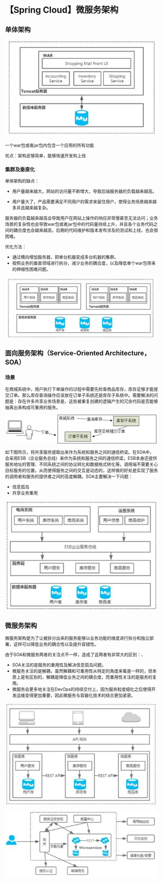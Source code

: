 # 【Spring Cloud】微服务架构

## 单体架构

![image-20240228141918082](./imgs/image-20240228141918082.png)

一个war包或者jar包内包含一个应用的所有功能

优点：架构足够简单，能够快速开发和上线

### 集群及垂直化

单体架构的缺点：

- 用户量越来越大，网站的访问量不断增大，导致后端服务器的负载越来越高。

- 用户量大了，产品需要满足不同用户的需求来留住用户，使得业务场景越来越多并且越来越复杂。

服务器的负载越来越高会导致用户在网站上操作的响应非常慢甚至无法访问；业务场景的复杂性也会导致war包或者jar包中的代码量持续上升，并且各个业务代码之间的耦合度也会越来越高，后期的代码维护和版本发布涉及的测试和上线，也会很困难。

优化方法：

- 通过横向增加服务器，把单台机器变成多台机器的集群。
- 按照业务的垂直领域进行拆分，减少业务的耦合度，以及降低单个war包带来的伸缩性困难问题。

![image-20240228141935527](./imgs/image-20240228141935527.png)

## 面向服务架构（Service-Oriented Architecture，SOA）

### 场景

在商城系统中，用户执行下单操作的过程中需要先检查商品库存，库存足够才能提交订单。那么库存查询操作应该放在订单子系统还是库存子系统中。需要解决的问题是：存在许多共享业务场景是，这些被重复创建的逻辑产生的冗余代码是否能够抽离出来构成可重用的服务。

![image-20240228144124208](./imgs/image-20240228144124208.png)

如下图所示，将共享服务提取出来作为系统和服务之间的通信桥梁。在SOA中，会采用ESB（企业服务总线）来作为系统和服务之间的通信桥梁，ESB本身还提供服务地址的管理、不同系统之间的协议转化和数据格式转化等。调用端不需要关心目标服务的位置，从而使得服务之间的交互是动态的，这样做的好处是实现了服务的调用者和服务的提供者之间的高度解耦。SOA主要解决一下问题：

- 信息孤岛
- 共享业务重用

![image-20240228144649855](./imgs/image-20240228144649855.png)

## 微服务架构

微服务架构是为了让被拆分出来的服务能够以业务功能的维度进行拆分和独立部署，这样可以降低业务的耦合性以及提升容错性。

由于SOA和微服务两者的关注点不一样，造成了这两者有非常大的区别：、

- SOA关注的是服务的重用性及解决信息孤岛问题。
- 微服务关注的是解耦，虽然解耦和可重用性从特定的角度来看是一样的，但本质上是有区别的，解耦是降低业务之间的耦合度，而重用性关注的是服务的复用。
- 微服务会更多地关注在DevOps的持续交付上，因为服务粒度细化之后使得开发运维变得更加重要，因此微服务与容器化技术的结合更加紧密。

![image-20240228150009610](./imgs/image-20240228150009610.png)

![image-20240228170620995](./imgs/image-20240228170620995.png)